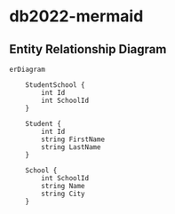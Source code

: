 # db2022-mermaid

## Entity Relationship Diagram

```mermaid
erDiagram
        
    StudentSchool {
        int Id
        int SchoolId
    }
    
    Student {
        int Id
        string FirstName
        string LastName
    }
    
    School {
        int SchoolId
        string Name
        string City
    }
    
```

